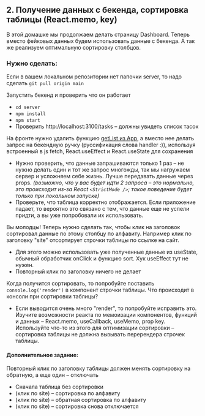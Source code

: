 ## 2. Получение данных с бекенда, сортировка таблицы (React.memo, key)

В этой домашке мы продолжаем делать страницу Dashboard. Теперь вместо фейковых данных будем использовать данные с бекенда. А так же реализуем оптимальную сортировку столбцов.

### Нужно сделать:

Если в вашем локальном репозитории нет папочки server, то надо сделать `git pull origin main`

Запустить бекенд и проверить что он работает
  - `cd server`
  - `npm install`
  - `npm start`
  - Проверить http://localhost:3100/tasks – должны увидеть список тасок

На фронте нужно удалить функцию [getList из App](./src/components/App/App.tsx), а вместо нее делать запрос на бекендную ручку (руссификация слова handler :)), используя встроенный в js fetch, React.useEffect и React.useState для сохранения
  - Нужно проверить, что данные запрашиваются только 1 раз – не нужно делать один и тот же запрос многожды, так мы нагружаем сервер и усложняем себе жизнь. Лучше передавать данные через props. *(возможно, что у вас будет идти 2 запроса – это нормально, это происходит из-за React `<StrictMode />`; такое поведение будет только при локальном запуске)*
  - Проверьте, что таблица корректно отображается. Если приложение падает, то вероятно это связано с тем, что данные еще не успели придти, а вы уже попробовали их использовать.

Вы молодцы! Теперь нужно сделать так, чтобы клик на заголовок сортировал данные по этому столбцу по алфавиту. Например клик по заголовку "site" отсортирует строчки таблицы по ссылке на сайт.
  - Для этого можно использовать уже полученные данные из useState, обычный обработчик onClick и функцию sort. Хук useEffect тут не нужен.
  - Повторный клик по заголовку ничего не делает

Когда получится сортировать, то попробуйте поставить `console.log('render')` в компонент строчки таблицы. Что происходит в консоли при сортировки таблицы? 
  - Если выводится очень много "render", то попробуйте исправить это. Изучите возможности реакта по мемоизации компонентов, функций и данных – React.memo, useCallback, useMemo, prop key. Используйте что-то из этого для оптимизации сортировки – сортировка таблицы не должна вызывать перерендера строчек таблицы.

#### Дополнительное задание:

Повторный клик по заголовку таблицы должен менять сортировку на обратную, а еще один – отключать

- Сначала таблица без сортировки
- (клик по site) – сортировка по алфавиту
- (клик по site) – обратная сортировка по алфавиту
- (клик по site) – сортировка снова отключается